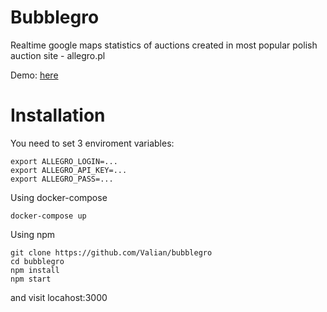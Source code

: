 # Bubblegro
Realtime google maps statistics of auctions created in most popular polish auction site - allegro.pl

Demo: [here](http://bubblegro.emi.gd)

# Installation

You need to set 3 enviroment variables:
    
    export ALLEGRO_LOGIN=...
    export ALLEGRO_API_KEY=...
    export ALLEGRO_PASS=...

Using docker-compose

    docker-compose up
    
Using npm

    git clone https://github.com/Valian/bubblegro
    cd bubblegro
    npm install
    npm start
    
and visit locahost:3000


